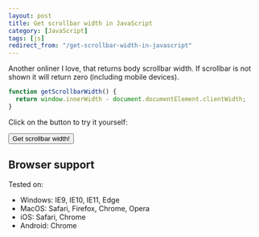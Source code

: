 ```yaml
---
layout: post
title: Get scrollbar width in JavaScript
category: [JavaScript]
tags: [js]
redirect_from: "/get-scrollbar-width-in-javascript"
---
```


Another onliner I love, that returns body scrollbar width.
If scrollbar is not shown it will return zero (including mobile devices).

```js
function getScrollbarWidth() {
  return window.innerWidth - document.documentElement.clientWidth;
}
```

Click on the button to try it yourself:

<button style="margin-top: 0" class="Post-readmore" onclick="alert('Scroll bar width is ' + (window.innerWidth - document.documentElement.clientWidth) + 'px')">Get scrollbar width!</button>

## Browser support

Tested on:
* Windows: IE9, IE10, IE11, Edge
* MacOS: Safari, Firefox, Chrome, Opera
* iOS: Safari, Chrome
* Android: Chrome
